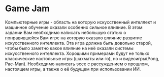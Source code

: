 # Game Jam

Компьютерные игры - область на которую искусственный интеллект и машинное обучение оказали особенно сильное влияние. В 
этом задании Вам необходимо написать небольшую статью о понравившейся Вам игре на которую оказало влияние развитие 
искусственного интеллекта. Эта игра должна быть довольно старой, чтобы было заметно какое влияние на неё оказали системы
искусственного интеллекта. Хорошими примерами будут не только классические настольные игры (шахматы или го), но и 
видеоигры(Pong, Pac-Man). 
Необходимо написать эссе с рассуждением о прошлом, настоящем игры, а также о её будущем при использовании ИИ. 
